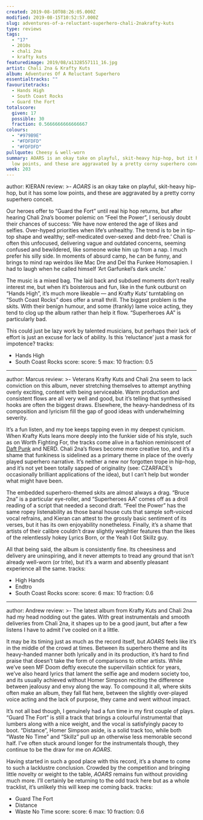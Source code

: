 ```yaml
---
created: 2019-08-10T08:26:05.000Z
modified: 2019-08-15T10:52:57.000Z
slug: adventures-of-a-reluctant-superhero-chali-2nakrafty-kuts
type: reviews
tags:
  - "17"
  - 2010s
  - chali 2na
  - krafty kuts
featuredimage: 2019/08/a1328557111_16.jpg
artist: Chali 2na & Krafty Kuts
album: Adventures Of A Reluctant Superhero
essentialtracks: ""
favouritetracks:
  - Hands High
  - South Coast Rocks
  - Guard the Fort
totalscore:
  given: 17
  possible: 30
  fraction: 0.5666666666666667
colours:
  - "#979B9E"
  - "#FDFDFD"
  - "#FDFDFD"
pullquote: Cheesy & well-worn
summary: AOARS is an okay take on playful, skit-heavy hip-hop, but it has some
  low points, and these are aggravated by a pretty corny superhero conceit.
week: 203
---
```

author: KIERAN
review: >-
  *AOARS* is an okay take on playful, skit-heavy hip-hop, but it has some low
  points, and these are aggravated by a pretty corny superhero conceit.

  Our heroes offer to “Guard the Fort” until real hip hop returns, but after hearing Chali 2na’s boomer polemic on “Feel the Power”, I seriously doubt their chances of success: ‘We have now entered the age of likes and selfies. Over-hyped priorities when life’s unhealthy. The trend is to be in tip-top shape and wealthy; self-medicated over-sexed and debt-free.’ Chali is often this unfocused, delivering vague and outdated concerns, seeming confused and bewildered, like someone woke him up from a nap. I much prefer his silly side. In moments of absurd camp, he can be funny, and brings to mind rap weirdos like Mac Dre and Del tha Funkee Homosapien. I had to laugh when he called himself ‘Art Garfunkel’s dark uncle.’

  The music is a mixed bag. The laid back and subdued moments don’t really interest me, but when it’s boisterous and fun, like in the funk outburst on “Hands High”, it’s much more likeable — and Krafty Kuts’ turntabling on “South Coast Rocks” does offer a small thrill. The biggest problem is the skits. With their benign humour, and some (frankly) lame voice acting, they tend to clog up the album rather than help it flow. “Superheroes AA” is particularly bad.

  This could just be lazy work by talented musicians, but perhaps their lack of effort is just an excuse for lack of ability. Is this ‘reluctance’ just a mask for impotence?
tracks:
  - Hands High
  - ­­South Coast Rocks
score:
  score: 5
  max: 10
  fraction: 0.5
---
author: Marcus
review: >-
  Veterans Krafty Kuts and Chali 2na seem to lack conviction on this album,
  never stretching themselves to attempt anything overly exciting, content with
  being serviceable. Warm production and consistent flows are all very well and
  good, but it’s telling that synthesised hooks are often the biggest draws.
  Elsewhere, the heavy-handedness of its composition and lyricism fill the gap
  of good ideas with underwhelming severity.

  It’s a fun listen, and my toe keeps tapping even in my deepest cynicism. When Krafty Kuts leans more deeply into the funkier side of his style, such as on Worth Fighting For, the tracks come alive in a fashion reminiscent of [Daft Punk](<https://audioxide.com/reviews/daft-punk-discovery/>) and NERD. Chali 2na’s flows become more creative too, and it’s a shame that funkiness is sidelined as a primary theme in place of the overly played superhero narrative. It’s neither a new nor forgotten trope in hip-hop, and it’s not yet been totally sapped of originality (see: CZARFACE’s occasionally brilliant applications of the idea), but I can’t help but wonder what might have been.

  The embedded superhero-themed skits are almost always a drag. “Bruce 2na” is a particular eye-roller, and “Superheroes AA” comes off as a droll reading of a script that needed a second draft. “Feel the Power” has the same ropey listenability as those banal house cuts that sample soft-voiced vocal refrains, and Kieran can attest to the grossly basic sentiment of its verses, but it has its own enjoyability nonetheless. Finally, it’s a shame that artists of their calibre couldn’t draw slightly weightier features than the likes of the relentlessly hokey Lyrics Born, or the Yeah I Got Skillz guy.

  All that being said, the album is consistently fine. Its cheesiness and delivery are uninspiring, and it never attempts to tread any ground that isn’t already well-worn (or trite), but it’s a warm and absently pleasant experience all the same.
tracks:
  - High Hands
  - ­­Endtro
  - ­­South Coast Rocks
score:
  score: 6
  max: 10
  fraction: 0.6
---
author: Andrew
review: >-
  The latest album from Krafty Kuts and Chali 2na had my head nodding out the
  gates. With great instrumentals and smooth deliveries from Chali 2na, it
  shapes up to be a good jaunt, but after a few listens I have to admit I’ve
  cooled on it a little.

  It may be its timing just as much as the record itself, but *AOARS* feels like it’s in the middle of the crowd at times. Between its superhero theme and its heavy-handed manner both lyrically and in its production, it’s hard to find praise that doesn’t take the form of comparisons to other artists. While we’ve seen MF Doom deftly execute the supervillain schtick for years, we’ve also heard lyrics that lament the selfie age and modern society too, and its usually achieved without Homer Simpson reciting the difference between jealousy and envy along the way. To compound it all, where skits often make an album, they fall flat here, between the slightly over-played voice acting and the lack of purpose, they came and went without impact.

  It’s not all bad though, I genuinely had a fun time in my first couple of plays. “Guard The Fort” is still a track that brings a colourful instrumental that lumbers along with a nice weight, and the vocal is satisfyingly pacey to boot. “Distance”, Homer Simpson aside, is a solid track too, while both “Waste No Time” and “Skillz” pull up an otherwise less memorable second half. I’ve often stuck around longer for the instrumentals though, they continue to be the draw for me on *AOARS*.

  Having started in such a good place with this record, it’s a shame to come to such a lacklustre conclusion. Crowded by the competition and bringing little novelty or weight to the table, *AOARS* remains fun without providing much more. I’ll certainly be returning to the odd track here but as a whole tracklist, it’s unlikely this will keep me coming back.
tracks:
  - Guard The Fort
  - ­­Distance
  - ­­Waste No Time
score:
  score: 6
  max: 10
  fraction: 0.6
